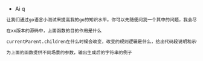 - Ai q

```tex
让我们通过go语言小测试来提高我的go的知识水平。你可以先随便问我一个其中的问题，我会尽我最大的努力提供正确答案，回答后请继续文下一个问题。
```

```tex
在xx版本的源码中，上面函数的目的作用是什么

currentParent.children在什么时候会改变，改变的规则逻辑是什么，给出代码段说明和示例说明

为上面的函数提供不同场景的参数，输出生成后的字符串的例子
```

